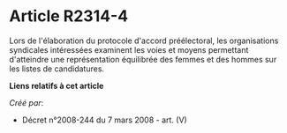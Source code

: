 # Article R2314-4

Lors de l'élaboration du protocole d'accord préélectoral, les organisations syndicales intéressées examinent les voies et
moyens permettant d'atteindre une représentation équilibrée des femmes et des hommes sur les listes de candidatures.

**Liens relatifs à cet article**

_Créé par_:

  - Décret n°2008-244 du 7 mars 2008 - art. (V)

